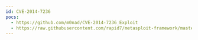 ```yaml
---
id: CVE-2014-7236
pocs:
  - https://github.com/m0nad/CVE-2014-7236_Exploit
  - https://raw.githubusercontent.com/rapid7/metasploit-framework/master/modules/exploits/unix/http/twiki_debug_plugins.rb
---
```

